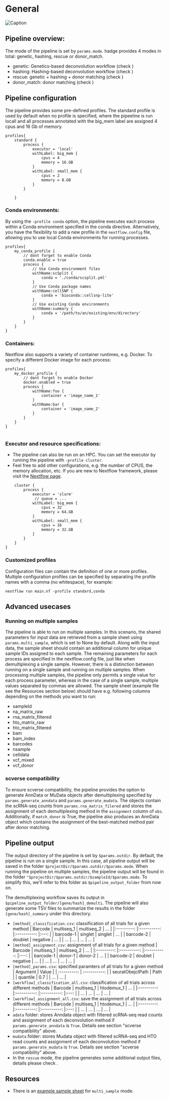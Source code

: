 # General

![Caption](_static/images/pipeline_v2.png)

## **Pipeline overview:**

The mode of the pipeline is set by `params.mode`. hadge provides 4 modes in total: genetic, hashing, rescue or donor_match.

- genetic: Genetics-based deconvolution workflow (check [](genetic))
- hashing: Hashing-based deconvolution workflow (check [](hashing))
- rescue: genetic + hashing + donor matching (check [](rescue))
- donor_match: donor matching (check [](rescue))

## **Pipeline configuration**

The pipeline provides some pre-defined profiles. The standard profile is used by default when no profile is specified, where the pipeeline is run locall and all processes annotated with the big_mem label are assigned 4 cpus and 16 Gb of memory.

```
profiles{
    standard {
        process {
            executor = 'local'
            withLabel: big_mem {
                cpus = 4
                memory = 16.GB
            }
            withLabel: small_mem {
                cpus = 2
                memory = 8.GB
            }
        }

    }
```

### Conda environments:

By using the `-profile conda` option, the pipeline executes each process within a Conda environment specified in the conda directive. Alternatively, you have the flexibility to add a new profile in the `nextflow.config` file, allowing you to use local Conda environments for running processes.

```
profiles{
    my_conda_profile {
        // dont forget to enable Conda
        conda.enable = true
        process {
            // Use Conda environment files
            withName:scSplit {
                conda = './conda/scsplit.yml'
            }
            // Use Conda package names
            withName:cellSNP {
                conda = 'bioconda::cellsnp-lite'
            }
            // Use existing Conda environments
            withName:summary {
                conda = '/path/to/an/existing/env/directory'
            }
        }
    }
}
```

### Containers:

Nextflow also supports a variety of container runtimes, e.g. Docker. To specify a different Docker image for each process:

```
profiles{
    my_docker_profile {
        // dont forget to enable Docker
        docker.enabled = true
        process {
            withName:foo {
                container = 'image_name_1'
            }
            withName:bar {
                container = 'image_name_2'
            }
        }
    }
}


```

### Executor and resource specifications:

- The pipeline can also be run on an HPC. You can set the executor by running the pipeline with `-profile cluster`.
- Feel free to add other configurations, e.g. the number of CPUS, the memory allocation, etc. If you are new to Nextflow framework, please visit the [Nextlfow page](https://www.nextflow.io/docs/latest/config.html#).

```
    cluster {
        process {
            executor = 'slurm'
             // queue = ...
            withLabel: big_mem {
                cpus = 32
                memory = 64.GB
            }
            withLabel: small_mem {
                cpus = 16
                memory = 32.GB
            }
        }
    }
}

```

### Customized profiles

Configuration files can contain the definition of one or more profiles. Multiple configuration profiles can be specified by separating the profile names with a comma (no whitespace), for example:

```
nextflow run main.nf -profile standard,conda
```

## **Advanced usecases**

### **Running on multiple samples**

The pipeline is able to run on multiple samples. In this scenario, the shared parameters for input data are retrieved from a sample sheet using `params.multi_sample`, which is set to None by default. Along with the input data, the sample sheet should contain an additional column for unique sample IDs assigned to each sample. The remaining parameters for each process are specified in the nextflow.config file, just like when demultiplexing a single sample. However, there is a distinction between running on a single sample and running on multiple samples. When processing multiple samples, the pipeline only permits a single value for each process parameter, whereas in the case of a single sample, multiple values separated by commas are allowed. The sample sheet (example file see the Resources section below) should have e.g. following columns depending on the methods you want to run:

- sampleId
- na_matrix_raw
- rna_matrix_filtered
- hto_matrix_raw
- hto_matrix_filtered
- bam
- bam_index
- barcodes
- nsample
- celldata
- vcf_mixed
- vcf_donor

### **scverse compatibility**

To ensure scverse compatibility, the pipeline provides the option to generate AnnData or MuData objects after demultiplexing specified by `params.generate_anndata` and `params.generate_mudata`. The objects contain the scRNA-seq counts from `params.rna_matrix_filered` and stores the assignment of each demultiplexing method in the `assignment` column of `obs`. Additionally, if `match_donor` is True, the pipeline also produces an AnnData object which contains the assignment of the best-matched method pair after donor matching.

## **Pipeline output**

The output directory of the pipeline is set by `$params.outdir`. By default, the pipeline is run on a single sample. In this case, all pipeline output will be saved in the folder `$projectDir/$params.outdir/$params.mode`. When running the pipeline on multiple samples, the pipeline output will be found in the folder `"$projectDir/$params.outdir/$sampleId/$params.mode`. To simplify this, we'll refer to this folder as `$pipeline_output_folder` from now on.

The demultiplexing workflow saves its output in `$pipeline_output_folder/[gene/hash]_demulti`. The pipeline will also generate some TSV files to summarize the results in the folder `[gene/hash]_summary` under this directory.

- `[method]_classification.csv`: classification of all trials for a given method
  | Barcode | multiseq_1 | multiseq_2 | ... |
  |:---------: |:----------: |:----------: |:---: |
  | barcode-1 | singlet | singlet | ... |
  | barcode-2 | doublet | negative | ... |
  | ... | ... | ... | ... |
- `[method]_assignment.csv`: assignment of all trials for a given method
  | Barcode | multiseq_1 | multiseq_2 | ... |
  |:---------: |:----------: |:----------: |:---: |
  | barcode-1 | donor-1 | donor-2 | ... |
  | barcode-2 | doublet | negative | ... |
  | ... | ... | ... | ... |
- `[method]_params.csv`: specified paramters of all trials for a given method
  | Argument | Value |
  | :---------: | :----------: |
  | seuratObejctPath | Path |
  | quantile | 0.7 |
  | ... | ... |
- `[workflow]_classification_all.csv`: classification of all trials across different methods
  | Barcode | multiseq_1 | htodemux_1 | ... |
  |:---------: |:----------: |:----------: |:---: |
  | ... | ... | ... | ... |
- `[workflow]_assignment_all.csv`: save the assignment of all trials across different methods
  | Barcode | multiseq_1 | htodemux_1 | ... |
  |:---------: |:----------: |:----------: |:---: |
  | ... | ... | ... | ... |
- `adata` folder: stores Anndata object with filtered scRNA-seq read counts and assignment of each deconvolution method if `params.generate_anndata` is `True`. Details see section "scverse compatibility" above.
- `mudata` folder: stores Mudata object with filtered scRNA-seq and HTO read counts and assignment of each deconvolution method if `params.generate_mudata` is `True`. Details see section "scverse compatibility" above.
- In the `rescue` mode, the pipeline generates some additional output files, details please check [](rescue).

## **Resources**

- There is an [example sample sheet](../../multi_sample_input.csv) for `multi_sample` mode.
